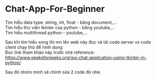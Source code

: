 # Chat-App-For-Beginner


Tìm hiểu data type: string, int, float - bằng document,...  
Tìm hiểu thư viện tkinter của python - bằng youtube,...  
Tìm hiểu multithread python - youtube,...   

Sau khi tìm hiểu xong thì mn lên web này đọc và tải code server vs code client chạy thử để hình dung  
Đọc link tham khảo này trước nhé reference: https://www.geeksforgeeks.org/gui-chat-application-using-tkinter-in-python/  

Sau đó nhóm mình sẽ chỉnh sửa 2 code đó nhé.
